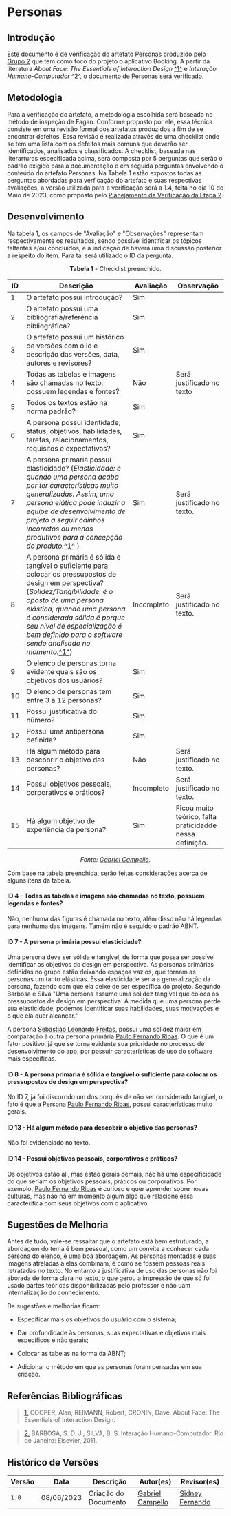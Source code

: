 # Personas

## Introdução

Este documento é de verificação do artefato [Personas](https://requisitos-de-software.github.io/2023.1-Booking/elicitacao/personas/) produzido pelo [Grupo 2](https://requisitos-de-software.github.io/2023.1-Booking/) que tem como foco do projeto o aplicativo Booking. A partir da literatura _About Face: The Essentials of Interaction Design_ <a id="FTF1" href="#FTF1Ref">^1^</a> e _Interação Humano-Computador_ <a id="FTF2" href="#FTF2Ref">^2^</a>, o documento de Personas será verificado.

## Metodologia

Para a verificação do artefato, a metodologia escolhida será baseada no método de inspeção de Fagan. Conforme proposto por ele, essa técnica consiste em uma revisão formal dos artefatos produzidos a fim de se encontrar defeitos. Essa revisão é realizada através de uma checklist onde se tem uma lista com os defeitos mais comuns que deverão ser identificados, analisados e classificados. A checklist, baseada nas literarturas especificada acima, será composta por 5 perguntas que serão o padrão exigido para a documentação e em seguida perguntas envolvendo o conteúdo do artefato Personas. Na Tabela 1 estão expostos todas as perguntas abordadas para verficação do artefato e suas respectivas avaliações, a versão utilizada para a verificação será a 1.4, feita no dia 10 de Maio de 2023, como proposto pelo [Planejamento da Verificação da Etapa 2](../planejamento-verificacao-e2-grupo2).

## Desenvolvimento

Na tabela 1, os campos de "Avaliação" e "Observações" representam respectivamente os resultados, sendo possível identificar os tópicos faltantes e/ou concluídos, e a indicação de haverá uma discussão posterior a respeito do item. Para tal será utilizado o ID da pergunta.

<center>

**Tabela 1** - Checklist preenchido.

| ID  | Descrição                                                                                              | Avaliação | Observação |
| --- | ------------------------------------------------------------------------------------------------------ | --------- | --------- |
| 1   | O artefato possui Introdução?                                                                          |    Sim       |     |
| 2   | O artefato possui uma bibliografia/referência bibliográfica?                                           |    Sim       |   |
| 3   | O artefato possui um histórico de versões com o id e descrição das versões, data, autores e revisores? |     Sim      |  |
| 4   | Todas as tabelas e imagens são chamadas no texto, possuem legendas e fontes?                           |     Não      | Será justificado no texto |
| 5   | Todos os textos estão na norma padrão?                                                                 |    Sim       | 
| 6  |  A persona possui identidade, status, objetivos, habilidades, tarefas, relacionamentos, requisitos e expectativas?                                                                |  Sim         |
| 7   | A persona primária possui elasticidade? (_Elasticidade: é quando uma persona acaba por ter características muito generalizadas. Assim, uma persona elática pode induzir a equipe de desenvolvimento de projeto a seguir cainhos incorretos ou menos produtivos para a concepção do produto._<a id="FTF1" href="#FTF1Ref">^1^</a>  )  |     Sim      |   Será justificado no texto.    |
| 8   |    A persona primária é sólida e tangível o suficiente para colocar os pressupostos de design em perspectiva? (_Solidez/Tangibilidade: é o oposto de uma persona elástica, quando uma persona é considerada sólida é porque seu nível de especialização é bem definido para o software sendo analisado no momento._<a id="FTF1" href="#FTF1Ref">^1^</a>)       |    Incompleto       |   Será justificado no texto.     | 
| 9   |   O elenco de personas torna evidente quais são os objetivos dos usuários?                                                             |   Sim        |
| 10| O elenco de personas tem entre 3 a 12 personas? | Sim  |
| 11| Possui justificativa do número? | Sim  |
| 12| Possui uma antipersona definida? | Sim  |
| 13| Há algum método para descobrir o objetivo das personas? | Não  |  Será justificado no texto.   |
| 14| Possui objetivos pessoais, corporativos e práticos? | Incompleto  |  Será justificado no texto.   |
| 15| Há algum objetivo de experiência da persona? |  Sim | Ficou muito teórico, falta praticidadde nessa definição.    |

_Fonte: [Gabriel Campello](https://github.com/g16c)._

</center>

Com base na tabela preenchida, serão feitas considerações acerca de alguns itens da tabela.

#### ID 4 - Todas as tabelas e imagens são chamadas no texto, possuem legendas e fontes?

Não, nenhuma das figuras é chamada no texto, além disso não há legendas para nenhuma das imagens. Tamém não é seguido o padrão ABNT.

#### ID 7 - A persona primária possui elasticidade? 

Uma persona deve ser sólida e tangível, de forma que possa ser possível identificar os objetivos do design em perspectiva. As personas primárias definidas no grupo estão deixando espaços vazios, que tornam as personas um tanto elásticas. Essa elasticidade seria a generalização da persona, fazendo com que ela deixe de ser específica do projeto. Segundo Barbosa e Silva "Uma persona assume uma solidez tangível que coloca os pressupostos de design em perspectiva. À medida que uma persona perde sua elasticidade, podemos identificar suas habilidades, suas motivações e o que ela quer alcançar."

A persona [Sebastião Leonardo Freitas](https://requisitos-de-software.github.io/2023.1-Booking/elicitacao/personas/), possui uma solidez maior em comparação à outra persona primária [Paulo Fernando Ribas](https://requisitos-de-software.github.io/2023.1-Booking/elicitacao/personas/). O que é um fator positivo, já que se torna evidente sua prioridade no processo de desenvolvimento do app, por possuir características de uso do software mais específicas.

#### ID 8 - A persona primária é sólida e tangível o suficiente para colocar os pressupostos de design em perspectiva? 

No ID 7, já foi discorrido um dos porquês de não ser considerado tangível, o fato é que a Persona
[Paulo Fernando Ribas](https://requisitos-de-software.github.io/2023.1-Booking/elicitacao/personas/), possui características muito gerais.

#### ID 13 - Há algum método para descobrir o objetivo das personas?

Não foi evidenciado no texto.

#### ID 14 - Possui objetivos pessoais, corporativos e práticos?

Os objetivos estão ali, mas estão gerais demais, não há uma especificidade do que seriam os objetivos pessoais, práticos ou corporativos. Por exemplo, [Paulo Fernando Ribas](https://requisitos-de-software.github.io/2023.1-Booking/elicitacao/personas/) é curioso e quer aprender sobre novas culturas, mas não há em momento algum algo que relacione essa caracterítica com seus objetivos com o aplicativo. 

## Sugestões de Melhoria

Antes de tudo, vale-se ressaltar que o artefato está bem estruturado, a abordagem do tema é bem pessoal, como um convite a conhecer cada persona do elenco, é uma boa abordagem. As personas montadas e suas imagens atreladas a elas combinam, é como se fossem pessoas reais retratadas no texto. No entanto a justificativa de uso das personas não foi aborada de forma clara no texto, o que gerou a impressão de que só foi usado partes teóricas disponibilizadas pelo professor e não uam internalização do conhecimento.

De sugestões e melhorias ficam:

- Especificar mais os objetivos do usuário com o sistema;

- Dar profundidade às personas, suas expectativas e objetivos mais específicos e não gerais;

- Colocar as tabelas na forma da ABNT;

- Adicionar o método em que as personas foram pensadas em sua criação.

## Referências Bibliográficas

> <a id="FTF1Ref" href="#FTF1">1.</a> COOPER, Alan; REIMANN, Robert; CRONIN, Dave. About Face: The Essentials of Interaction Design.

> <a id="FTF2Ref" href="#FTF2">2.</a> BARBOSA, S. D. J.; SILVA, B. S. Interação Humano-Computador. Rio de Janeiro: Elsevier, 2011.

## Histórico de Versões

Versão  | Data | Descrição | Autor(es) | Revisor(es)
-------- | ------ | ------ | ---------- | ----------
`1.0` | 08/06/2023 | Criação do Documento | [Gabriel Campello](https://github.com/g16c) | [Sidney Fernando](https://github.com/nando3d3)